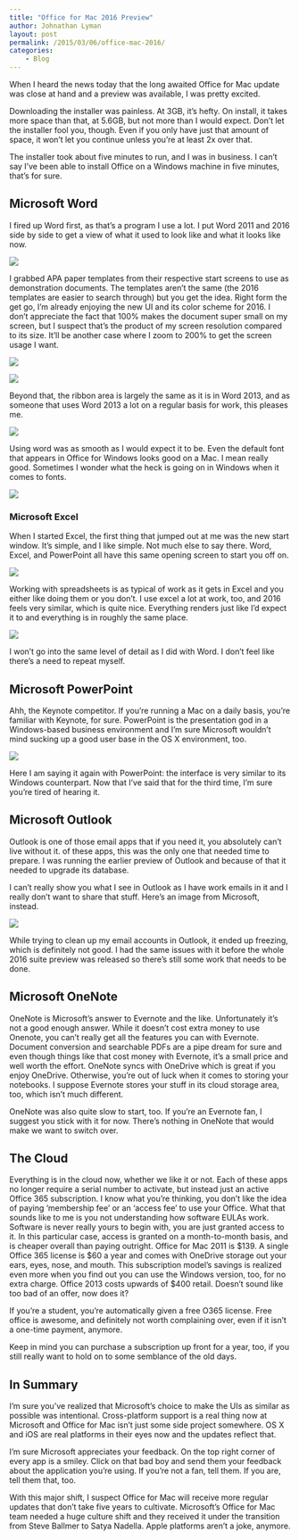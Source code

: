 ```yaml
---
title: "Office for Mac 2016 Preview"
author: Johnathan Lyman
layout: post
permalink: /2015/03/06/office-mac-2016/
categories:
    - Blog
---
```


When I heard the news today that the long awaited Office for Mac update was close at hand and a preview was available, I was pretty excited.

Downloading the installer was painless. At 3GB, it’s hefty. On install, it takes more space than that, at 5.6GB, but not more than I would expect. Don’t let the installer fool you, though. Even if you only have just that amount of space, it won’t let you continue unless you’re at least 2x over that.

The installer took about five minutes to run, and I was in business. I can’t say I’ve been able to install Office on a Windows machine in five minutes, that’s for sure.

## Microsoft Word
I fired up Word first, as that’s a program I use a lot. I put Word 2011 and 2016 side by side to get a view of what it used to look like and what it looks like now.

![](https://i0.wp.com/johnathanlyman.com/wp-content/uploads/2015/03/Screenshot2015-03-0519.07.511.png?w=882)

I grabbed APA paper templates from their respective start screens to use as demonstration documents. The templates aren’t the same (the 2016 templates are easier to search through) but you get the idea. Right form the get go, I’m already enjoying the new UI and its color scheme for 2016. I don’t appreciate the fact that 100% makes the document super small on my screen, but I suspect that’s the product of my screen resolution compared to its size. It’ll be another case where I zoom to 200% to get the screen usage I want.

![](https://i0.wp.com/johnathanlyman.com/wp-content/uploads/2015/03/Screenshot2015-03-0604.57.101.png?w=882)

![](https://i1.wp.com/johnathanlyman.com/wp-content/uploads/2015/03/Screenshot2015-03-0604.58.151.png?w=882)

Beyond that, the ribbon area is largely the same as it is in Word 2013, and as someone that uses Word 2013 a lot on a regular basis for work, this pleases me.

![](https://i0.wp.com/johnathanlyman.com/wp-content/uploads/2015/03/Ribbons1.png?w=882)

Using word was as smooth as I would expect it to be. Even the default font that appears in Office for Windows looks good on a Mac. I mean really good. Sometimes I wonder what the heck is going on in Windows when it comes to fonts.

![](https://i1.wp.com/johnathanlyman.com/wp-content/uploads/2015/03/Screenshot2015-03-0605.05.161.png?w=882)

### Microsoft Excel
When I started Excel, the first thing that jumped out at me was the new start window. It’s simple, and I like simple. Not much else to say there. Word, Excel, and PowerPoint all have this same opening screen to start you off on.

![](https://i2.wp.com/johnathanlyman.com/wp-content/uploads/2015/03/Screenshot2015-03-0605.07.111.png?resize=860%2C558)

Working with spreadsheets is as typical of work as it gets in Excel and you either like doing them or you don’t. I use excel a lot at work, too, and 2016 feels very similar, which is quite nice. Everything renders just like I’d expect it to and everything is in roughly the same place.

![](https://i0.wp.com/johnathanlyman.com/wp-content/uploads/2015/03/Screenshot2015-03-0605.08.201.png?w=882)

I won’t go into the same level of detail as I did with Word. I don’t feel like there’s a need to repeat myself.

## Microsoft PowerPoint
Ahh, the Keynote competitor. If you’re running a Mac on a daily basis, you’re familiar with Keynote, for sure. PowerPoint is the presentation god in a Windows-based business environment and I’m sure Microsoft wouldn’t mind sucking up a good user base in the OS X environment, too.

![](https://i0.wp.com/johnathanlyman.com/wp-content/uploads/2015/03/Screenshot2015-03-0605.12.481.png?w=882)

Here I am saying it again with PowerPoint: the interface is very similar to its Windows counterpart. Now that I’ve said that for the third time, I’m sure you’re tired of hearing it.

## Microsoft Outlook
Outlook is one of those email apps that if you need it, you absolutely can’t live without it. of these apps, this was the only one that needed time to prepare. I was running the earlier preview of Outlook and because of that it needed to upgrade its database.

I can’t really show you what I see in Outlook as I have work emails in it and I really don’t want to share that stuff. Here’s an image from Microsoft, instead.

![](https://i0.wp.com/johnathanlyman.com/wp-content/uploads/2015/03/Office-2016-for-Mac-5-1024x600.jpg?resize=882%2C517)

While trying to clean up my email accounts in Outlook, it ended up freezing, which is definitely not good. I had the same issues with it before the whole 2016 suite preview was released so there’s still some work that needs to be done.

## Microsoft OneNote
OneNote is Microsoft’s answer to Evernote and the like. Unfortunately it’s not a good enough answer. While it doesn’t cost extra money to use Onenote, you can’t really get all the features you can with Evernote. Document conversion and searchable PDFs are a pipe dream for sure and even though things like that cost money with Evernote, it’s a small price and well worth the effort. OneNote syncs with OneDrive which is great if you enjoy OneDrive. Otherwise, you’re out of luck when it comes to storing your notebooks. I suppose Evernote stores your stuff in its cloud storage area, too, which isn’t much different.

OneNote was also quite slow to start, too. If you’re an Evernote fan, I suggest you stick with it for now. There’s nothing in OneNote that would make we want to switch over.

## The Cloud
Everything is in the cloud now, whether we like it or not. Each of these apps no longer require a serial number to activate, but instead just an active Office 365 subscription. I know what you’re thinking, you don’t like the idea of paying ‘membership fee’ or an ‘access fee’ to use your Office. What that sounds like to me is you not understanding how software EULAs work. Software is never really yours to begin with, you are just granted access to it. In this particular case, access is granted on a month-to-month basis, and is cheaper overall than paying outright. Office for Mac 2011 is $139. A single Office 365 license is $60 a year and comes with OneDrive storage out your ears, eyes, nose, and mouth. This subscription model’s savings is realized even more when you find out you can use the Windows version, too, for no extra charge. Office 2013 costs upwards of $400 retail. Doesn’t sound like too bad of an offer, now does it?

If you’re a student, you’re automatically given a free O365 license. Free office is awesome, and definitely not worth complaining over, even if it isn’t a one-time payment, anymore.

Keep in mind you can purchase a subscription up front for a year, too, if you still really want to hold on to some semblance of the old days.

## In Summary
I’m sure you’ve realized that Microsoft’s choice to make the UIs as similar as possible was intentional. Cross-platform support is a real thing now at Microsoft and Office for Mac isn’t just some side project somewhere. OS X and iOS are real platforms in their eyes now and the updates reflect that.

I’m sure Microsoft appreciates your feedback. On the top right corner of every app is a smiley. Click on that bad boy and send them your feedback about the application you’re using. If you’re not a fan, tell them. If you are, tell them that, too.

With this major shift, I suspect Office for Mac will receive more regular updates that don’t take five years to cultivate. Microsoft’s Office for Mac team needed a huge culture shift and they received it under the transition from Steve Ballmer to Satya Nadella. Apple platforms aren’t a joke, anymore.

